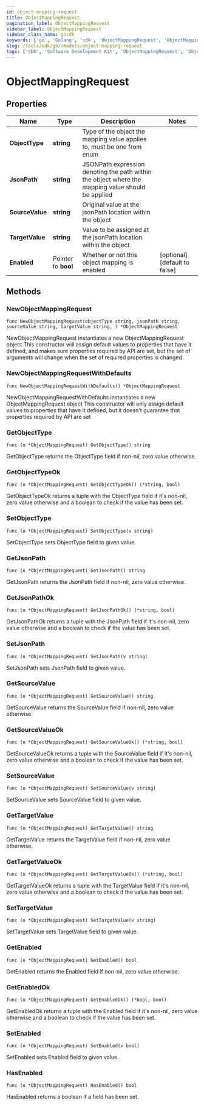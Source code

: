 ```yaml
---
id: object-mapping-request
title: ObjectMappingRequest
pagination_label: ObjectMappingRequest
sidebar_label: ObjectMappingRequest
sidebar_class_name: gosdk
keywords: ['go', 'Golang', 'sdk', 'ObjectMappingRequest', 'ObjectMappingRequest'] 
slug: /tools/sdk/go//models/object-mapping-request
tags: ['SDK', 'Software Development Kit', 'ObjectMappingRequest', 'ObjectMappingRequest']
---
```


# ObjectMappingRequest

## Properties

Name | Type | Description | Notes
------------ | ------------- | ------------- | -------------
**ObjectType** | **string** | Type of the object the mapping value applies to, must be one from enum | 
**JsonPath** | **string** | JSONPath expression denoting the path within the object where the mapping value should be applied | 
**SourceValue** | **string** | Original value at the jsonPath location within the object | 
**TargetValue** | **string** | Value to be assigned at the jsonPath location within the object | 
**Enabled** | Pointer to **bool** | Whether or not this object mapping is enabled | [optional] [default to false]

## Methods

### NewObjectMappingRequest

`func NewObjectMappingRequest(objectType string, jsonPath string, sourceValue string, targetValue string, ) *ObjectMappingRequest`

NewObjectMappingRequest instantiates a new ObjectMappingRequest object
This constructor will assign default values to properties that have it defined,
and makes sure properties required by API are set, but the set of arguments
will change when the set of required properties is changed

### NewObjectMappingRequestWithDefaults

`func NewObjectMappingRequestWithDefaults() *ObjectMappingRequest`

NewObjectMappingRequestWithDefaults instantiates a new ObjectMappingRequest object
This constructor will only assign default values to properties that have it defined,
but it doesn't guarantee that properties required by API are set

### GetObjectType

`func (o *ObjectMappingRequest) GetObjectType() string`

GetObjectType returns the ObjectType field if non-nil, zero value otherwise.

### GetObjectTypeOk

`func (o *ObjectMappingRequest) GetObjectTypeOk() (*string, bool)`

GetObjectTypeOk returns a tuple with the ObjectType field if it's non-nil, zero value otherwise
and a boolean to check if the value has been set.

### SetObjectType

`func (o *ObjectMappingRequest) SetObjectType(v string)`

SetObjectType sets ObjectType field to given value.


### GetJsonPath

`func (o *ObjectMappingRequest) GetJsonPath() string`

GetJsonPath returns the JsonPath field if non-nil, zero value otherwise.

### GetJsonPathOk

`func (o *ObjectMappingRequest) GetJsonPathOk() (*string, bool)`

GetJsonPathOk returns a tuple with the JsonPath field if it's non-nil, zero value otherwise
and a boolean to check if the value has been set.

### SetJsonPath

`func (o *ObjectMappingRequest) SetJsonPath(v string)`

SetJsonPath sets JsonPath field to given value.


### GetSourceValue

`func (o *ObjectMappingRequest) GetSourceValue() string`

GetSourceValue returns the SourceValue field if non-nil, zero value otherwise.

### GetSourceValueOk

`func (o *ObjectMappingRequest) GetSourceValueOk() (*string, bool)`

GetSourceValueOk returns a tuple with the SourceValue field if it's non-nil, zero value otherwise
and a boolean to check if the value has been set.

### SetSourceValue

`func (o *ObjectMappingRequest) SetSourceValue(v string)`

SetSourceValue sets SourceValue field to given value.


### GetTargetValue

`func (o *ObjectMappingRequest) GetTargetValue() string`

GetTargetValue returns the TargetValue field if non-nil, zero value otherwise.

### GetTargetValueOk

`func (o *ObjectMappingRequest) GetTargetValueOk() (*string, bool)`

GetTargetValueOk returns a tuple with the TargetValue field if it's non-nil, zero value otherwise
and a boolean to check if the value has been set.

### SetTargetValue

`func (o *ObjectMappingRequest) SetTargetValue(v string)`

SetTargetValue sets TargetValue field to given value.


### GetEnabled

`func (o *ObjectMappingRequest) GetEnabled() bool`

GetEnabled returns the Enabled field if non-nil, zero value otherwise.

### GetEnabledOk

`func (o *ObjectMappingRequest) GetEnabledOk() (*bool, bool)`

GetEnabledOk returns a tuple with the Enabled field if it's non-nil, zero value otherwise
and a boolean to check if the value has been set.

### SetEnabled

`func (o *ObjectMappingRequest) SetEnabled(v bool)`

SetEnabled sets Enabled field to given value.

### HasEnabled

`func (o *ObjectMappingRequest) HasEnabled() bool`

HasEnabled returns a boolean if a field has been set.


